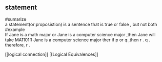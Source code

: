## statement 
#sumarize  
	 a statement(or proposistion) is a sentence that is true or false , but not both 
 #example  
	 If Jane is a math major or Jane is a computer science major ,then Jane will take MA1101R 
	 Jane is a computer science major 
	 ther
	 if p or q ,then r .
	 q . 
	 therefore, r . 
	 




[[logical connection]]
[[Logical Equivalences]]